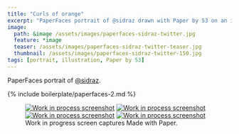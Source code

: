 ```yaml
---
title: "Curls of orange"
excerpt: "PaperFaces portrait of @sidraz drawn with Paper by 53 on an iPad."
image: 
  path: &image /assets/images/paperfaces-sidraz-twitter.jpg 
  feature: *image
  teaser: /assets/images/paperfaces-sidraz-twitter-teaser.jpg
  thumbnail: /assets/images/paperfaces-sidraz-twitter-150.jpg
tags: [portrait, illustration, Paper by 53]
---
```


PaperFaces portrait of [@sidraz](https://twitter.com/sidraz).

{% include boilerplate/paperfaces-2.md %}

<figure class="third">
  <a href="/assets/images/paperfaces-sidraz-process-1-lg.jpg"><img src="/assets/images/paperfaces-sidraz-process-1-600.jpg" alt="Work in process screenshot"></a>
  <a href="/assets/images/paperfaces-sidraz-process-2-lg.jpg"><img src="/assets/images/paperfaces-sidraz-process-2-600.jpg" alt="Work in process screenshot"></a>
  <a href="/assets/images/paperfaces-sidraz-process-3-lg.jpg"><img src="/assets/images/paperfaces-sidraz-process-3-600.jpg" alt="Work in process screenshot"></a>
  <a href="/assets/images/paperfaces-sidraz-process-4-lg.jpg"><img src="/assets/images/paperfaces-sidraz-process-4-600.jpg" alt="Work in process screenshot"></a>
  <figcaption>Work in progress screen captures Made with Paper.</figcaption>
</figure>
